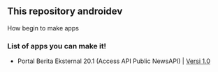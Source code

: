 ## This repository androidev
How begin to make apps

### List of apps you can make it!
* Portal Berita Eksternal 20.1 (Access API Public NewsAPI) | <a href="https://github.com/chainshelter/androidev/tree/master/portalberita-ext">Versi 1.0</a>